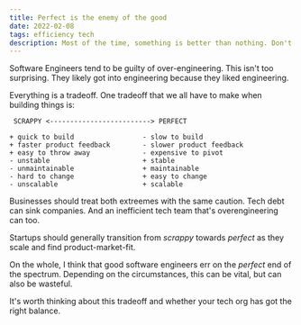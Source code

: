 ```yaml
---
title: Perfect is the enemy of the good
date: 2022-02-08
tags: efficiency tech
description: Most of the time, something is better than nothing. Don't overanalyze.
---
```


Software Engineers tend to be guilty of over-engineering. This isn't too surprising. They likely got into engineering because they liked engineering.

Everything is a tradeoff. One tradeoff that we all have to make when building things is:

```
 SCRAPPY <-------------------------> PERFECT

+ quick to build                 - slow to build
+ faster product feedback        - slower product feedback
+ easy to throw away             - expensive to pivot
- unstable                       + stable
- unmaintainable                 + maintainable
- hard to change                 + easy to change
- unscalable                     + scalable
```

Businesses should treat both extreemes with the same caution.
Tech debt can sink companies. And an inefficient tech team that's overengineering can too.

Startups should generally transition from _scrappy_ towards _perfect_ as they scale and find product-market-fit.

On the whole, I think that good software engineers err on the _perfect_ end of the spectrum. Depending on the circumstances, this can be vital, but can also be wasteful.

It's worth thinking about this tradeoff and whether your tech org has got the right balance.
